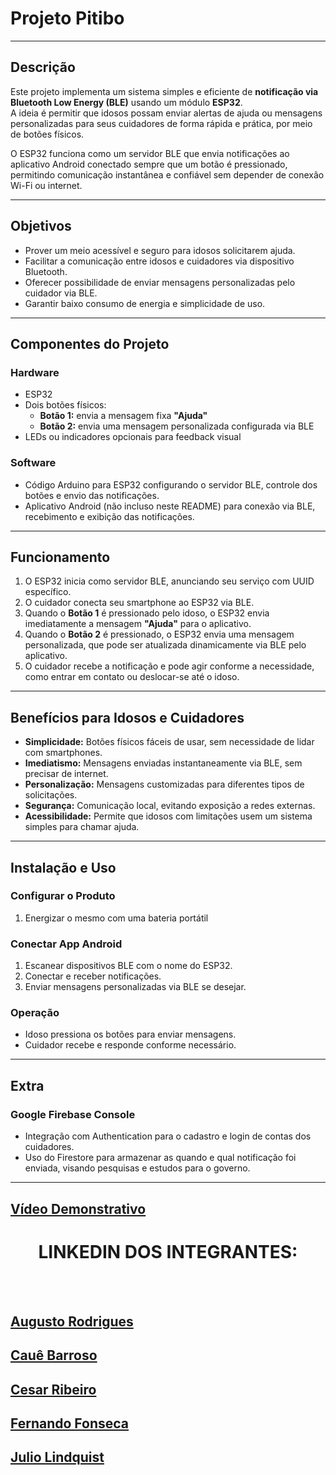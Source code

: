 # Projeto Pitibo

---

## Descrição

Este projeto implementa um sistema simples e eficiente de **notificação via Bluetooth Low Energy (BLE)** usando um módulo **ESP32**.  
A ideia é permitir que idosos possam enviar alertas de ajuda ou mensagens personalizadas para seus cuidadores de forma rápida e prática, por meio de botões físicos.

O ESP32 funciona como um servidor BLE que envia notificações ao aplicativo Android conectado sempre que um botão é pressionado, permitindo comunicação instantânea e confiável sem depender de conexão Wi-Fi ou internet.

---

## Objetivos

- Prover um meio acessível e seguro para idosos solicitarem ajuda.  
- Facilitar a comunicação entre idosos e cuidadores via dispositivo Bluetooth.  
- Oferecer possibilidade de enviar mensagens personalizadas pelo cuidador via BLE.  
- Garantir baixo consumo de energia e simplicidade de uso.  

---

## Componentes do Projeto

### Hardware

- ESP32  
- Dois botões físicos:
  - **Botão 1:** envia a mensagem fixa **"Ajuda"**  
  - **Botão 2:** envia uma mensagem personalizada configurada via BLE  
- LEDs ou indicadores opcionais para feedback visual  

### Software

- Código Arduino para ESP32 configurando o servidor BLE, controle dos botões e envio das notificações.  
- Aplicativo Android (não incluso neste README) para conexão via BLE, recebimento e exibição das notificações.  

---

## Funcionamento

1. O ESP32 inicia como servidor BLE, anunciando seu serviço com UUID específico.  
2. O cuidador conecta seu smartphone ao ESP32 via BLE.  
3. Quando o **Botão 1** é pressionado pelo idoso, o ESP32 envia imediatamente a mensagem **"Ajuda"** para o aplicativo.  
4. Quando o **Botão 2** é pressionado, o ESP32 envia uma mensagem personalizada, que pode ser atualizada dinamicamente via BLE pelo aplicativo.  
5. O cuidador recebe a notificação e pode agir conforme a necessidade, como entrar em contato ou deslocar-se até o idoso.  

---

## Benefícios para Idosos e Cuidadores

- **Simplicidade:** Botões físicos fáceis de usar, sem necessidade de lidar com smartphones.  
- **Imediatismo:** Mensagens enviadas instantaneamente via BLE, sem precisar de internet.  
- **Personalização:** Mensagens customizadas para diferentes tipos de solicitações.  
- **Segurança:** Comunicação local, evitando exposição a redes externas.  
- **Acessibilidade:** Permite que idosos com limitações usem um sistema simples para chamar ajuda.  

---

## Instalação e Uso

### Configurar o Produto

1. Energizar o mesmo com uma bateria portátil 

### Conectar App Android

1. Escanear dispositivos BLE com o nome do ESP32.  
2. Conectar e receber notificações.  
3. Enviar mensagens personalizadas via BLE se desejar.  

### Operação

- Idoso pressiona os botões para enviar mensagens.  
- Cuidador recebe e responde conforme necessário.  

---

## Extra

### Google Firebase Console

- Integração com Authentication para o cadastro e login de contas dos cuidadores.
- Uso do Firestore para armazenar as quando e qual notificação foi enviada, visando pesquisas e estudos para o governo.

---

## [Vídeo Demonstrativo](https://youtu.be/uGAHeOXfepk?si=LAPK9sW1X6Zz4iS2/)

# <h1 align="center"> **LINKEDIN DOS INTEGRANTES:**

<br/>
<br/>

## [Augusto Rodrigues](https://www.linkedin.com/in/augusto-rodrigues-875b97356/)
## [Cauê Barroso](https://www.linkedin.com/in/cau%C3%AA-b-0b5284328/)
## [Cesar Ribeiro](https://www.linkedin.com/in/cesar-augusto-lopes-ribeiro-73b867206/)
## [Fernando Fonseca](https://www.linkedin.com/in/fernando-fonseca-dev/)
## [Julio Lindquist](https://www.linkedin.com/in/julio-cesar-lindquist-27a418276/)
